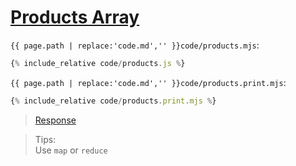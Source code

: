 # [Products Array](code.zip)

`{{ page.path | replace:'code.md','' }}code/products.mjs`:

```js
{% include_relative code/products.js %}
```

`{{ page.path | replace:'code.md','' }}code/products.print.mjs`:

```js
{% include_relative code/products.print.mjs %}
```

> [Response](response/products.js)

> Tips:<br>
> Use `map` or `reduce`
